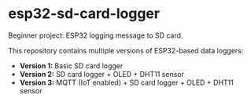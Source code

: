 # esp32-sd-card-logger
Beginner project: ESP32 logging message to SD card.

This repository contains multiple versions of ESP32-based data loggers:

- **Version 1:** Basic SD card logger
- **Version 2:** SD card logger + OLED + DHT11 sensor
- **Version 3:** MQTT (IoT enabled) + SD card logger + OLED + DHT11 sensor

